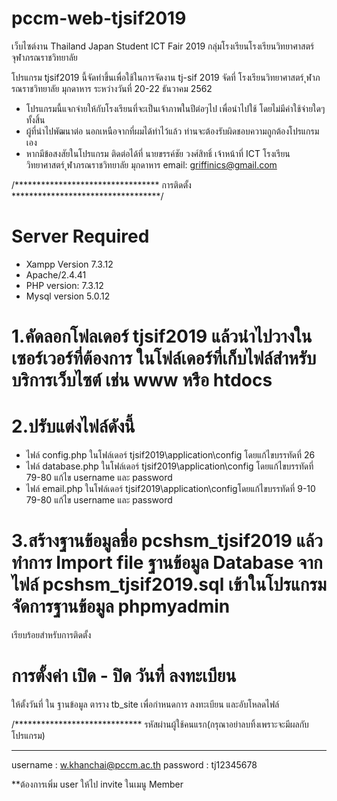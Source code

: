 # pccm-web-tjsif2019
เว็บไซต์งาน Thailand Japan Student ICT Fair 2019 กลุ่มโรงเรียนโรงเรียนวิทยาศาสตร์จุฬาภรณราชวิทยาลัย

โปรแกรม tjsif2019 นี้จัดทำขึ้นเพื่อใช้ในการจัดงาน tj-sif 2019 จัดที่ โรงเรียนวิทยาศาสตร์ ุฬาภรณราชวิทยาลัย มุกดาหาร ระหว่างวันที่ 20-22 ธันวาคม 2562 
- โปรแกรมนี้แจกจ่ายให้กับโรงเรียนที่จะเป็นเจ้าภาพในปีต่อๆไป เพื่อนำไปใช้ โดยไม่มีค่าใช้จ่ายใดๆทั้งสิ้น
- ผู้ที่นำไปพัฒนาต่อ นอกเหนือจากที่ผมได้ทำไว้แล้ว ท่านจะต้องรับผิดชอบความถูกต้องโปรแกรมเอง
- หากมีข้อสงสัยในโปรแกรม ติดต่อได้ที่ นายขรรค์ชัย วงศ์สิทธิ์ เจ้าหน้าที่ ICT โรงเรียนวิทยาศาสตร์ ุฬาภรณราชวิทยาลัย มุกดาหาร  email: griffinics@gmail.com

/*********************************
	การติดตั้ง
**********************************/
# Server Required
- Xampp Version 7.3.12
- Apache/2.4.41
- PHP version: 7.3.12
- Mysql version 5.0.12

# 1.คัดลอกโฟลเดอร์ tjsif2019 แล้วนำไปวางในเซอร์เวอร์ที่ต้องการ ในโฟล์เดอร์ที่เก็บไฟล์สำหรับบริการเว็บไซต์ เช่น www หรือ  htdocs
# 2.ปรับแต่งไฟล์ดังนี้
- ไฟล์ config.php	ในโฟล์เดอร์  tjsif2019\application\config  โดยแก้ไขบรรทัดที่ 26 
- ไฟล์  database.php	ในโฟล์เดอร์  tjsif2019\application\config	โดยแก้ไขบรรทัดที่ 79-80  แก้ไข username และ password
- ไฟล์  email.php	ในโฟล์เดอร์  tjsif2019\application\configโดยแก้ไขบรรทัดที่ 9-10 79-80  แก้ไข username และ password

# 3.สร้างฐานข้อมูลชื่อ pcshsm_tjsif2019 แล้วทำการ Import file ฐานข้อมูล Database จากไฟล์ pcshsm_tjsif2019.sql เข้าในโปรแกรมจัดการฐานข้อมูล phpmyadmin

เรียบร้อยสำหรับการติดตั้ง


# การตั้งค่า เปิด - ปิด วันที่ ลงทะเบียน

ให้ตั้งวันที่ ใน ฐานข้อมูล ตาราง tb_site เพื่อกำหนดการ ลงทะเบียน และอับโหลดไฟล์

/*****************************
	รหัสผ่านผู้ใช้คนแรก(กรุณาอย่าลบทิ้งเพราะจะมีผลกับโปรแกรม)
******************************
username : w.khanchai@pccm.ac.th
password : tj12345678

**ต้องการเพิ่ม user ให้ไป invite ในเมนู Member


